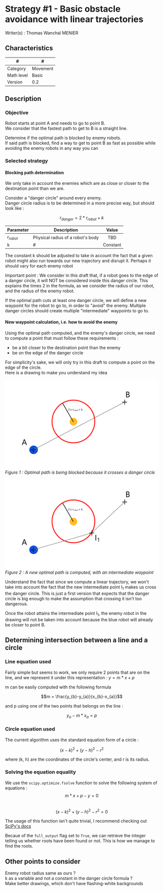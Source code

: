 # Strategy #1 - Basic obstacle avoidance with linear trajectories
Writer(s) : Thomas Wanchaï MENIER

## Characteristics

| #          | #        |
|------------|----------|
| Category   | Movement |
| Math level | Basic    |
| Version    | 0.2      |

## Description

### Objective
Robot starts at point A and needs to go to point B.  
We consider that the fastest path to get to B is a straight line.

Determine if the optimal path is blocked by enemy robots.  
If said path is blocked, find a way to get to point B as fast as possible while avoiding 
the enemy robots in any way you can

### Selected strategy

#### Blocking path determination

We only take in account the enemies which are as close or closer to the destination point than we are. 

Consider a "danger circle" around every enemy.  
Danger circle radius is to be determined in a more precise way, but should look like :  

$$r_{danger} = 2 * r_{robot} + k$$

| Parameter         | Description                       | Value                |
|-------------------|-----------------------------------|----------------------|
| $r_{robot}$       | Physical radius of a robot's body | <center>TBD</center> |
| k                 | #                                 | Constant             |

The constant k should be adjusted to take in account the fact that a given robot might also run towards our new trajectory and disrupt it.
Perhaps it should vary for each enemy robot

Important point : We consider in this draft that, if a robot goes to the edge of a danger circle, it will NOT 
be considered inside this danger circle. This explains the times 2 in the formula, as we consider the radius of our robot,
and the radius of the enemy robot.

If the optimal path cuts at least one danger circle, we will define a new waypoint for the robot to go to, in order to "avoid"
the enemy. Multiple danger circles should create multiple "intermediate" waypoints to go to.

#### New waypoint calculation, i.e. how to avoid the enemy
Using the optimal path computed, and the enemy's danger circle,
we need to compute a point that must follow these requirements :
* be a bit closer to the destination point than the enemy
* be on the edge of the danger circle

For simplicity's sake, we will only try in this draft to compute a point on the edge of the circle.  
Here is a drawing to make you understand my idea

![Optimal path being blocked](optimal_path_in_danger_circle.png)
*Figure 1 : Optimal path is being blocked because it crosses a danger circle*

![New optimal path computed](optimal_path_corrected.png)
*Figure 2 : A new optimal path is computed, with an intermediate waypoint*  

Understand the fact that since we compute a linear trajectory, we won't take into account the fact that the new
intermediate point I<sub>1</sub> makes us cross the danger circle. This is just a first version that expects 
that the danger circle is big enough to make the assumption that crossing it isn't too dangerous.  

Once the robot attains the intermediate point I<sub>1</sub>, the enemy robot in the drawing will not be taken into account
because the blue robot will already be closer to point B.

## Determining intersection between a line and a circle
### Line equation used
Fairly simple but seems to work, we only require 2 points that are on the line, and we represent
it under this representation : $y = m*x + p$


m can be easily computed with the following formula

$$m = \frac{y_{b}-y_{a}}{x_{b}-x_{a}}$$

and p using one of the two points that belongs on the line :

$$y_a - m*x_a = p$$

### Circle equation used
The current algorithm uses the standard equation form of a circle :

$$(x - k)^2 + (y - h)^2 - r^2$$

where (k, h) are the coordinates of the circle's center, and r is its radius.

### Solving the equation equality
We use the `scipy.optimize.fsolve` function to solve the following system of equations :  
$$m*x + p - y = 0$$  
$$(x - k)^2 + (y - h)^2 - r^2 = 0$$

The usage of this function isn't quite trivial, I recommend checking out [SciPy's docs](https://docs.scipy.org/doc/scipy/reference/generated/scipy.optimize.fsolve.html)

Becaue of the `full_output` flag set to `True`, we can retrieve the integer telling us whether roots have been found or not. This is how we manage to find the roots. 

## Other points to consider
Enemy robot radius same as ours ?  
k as a variable and not a constant in the danger circle formula ?  
Make better drawings, which don't have flashing-white backgrounds
